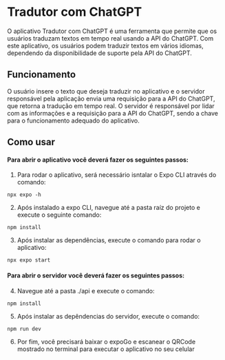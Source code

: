# Tradutor com ChatGPT

O aplicativo Tradutor com ChatGPT é uma ferramenta que permite que os usuários traduzam textos em tempo real usando a API do ChatGPT. Com este aplicativo, os usuários podem traduzir textos em vários idiomas, dependendo da disponibilidade de suporte pela API do ChatGPT.

## Funcionamento

O usuário insere o texto que deseja traduzir no aplicativo e o servidor responsável pela aplicação envia uma requisição para a API do ChatGPT, que retorna a tradução em tempo real. O servidor é responsável por lidar com as informações e a requisição para a API do ChatGPT, sendo a chave para o funcionamento adequado do aplicativo.

## Como usar

#### Para abrir o aplicativo você deverá fazer os seguintes passos:

1. Para rodar o aplicativo, será necessário isntalar o Expo CLI através do comando:

```
npx expo -h
```

2. Após instalado a expo CLI, navegue até a pasta raíz do projeto e execute o seguinte comando:

```
npm install
```

3. Após instalar as dependências, execute o comando para rodar o aplicativo:

```
npx expo start
```

#### Para abrir o servidor você deverá fazer os seguintes passos:

4. Navegue até a pasta ./api e execute o comando:

```
npm install
```

5. Após instalar as depêndencias do servidor, execute o comando:

```
npm run dev
```

6. Por fim, você precisará baixar o expoGo e escanear o QRCode mostrado no terminal para executar o aplicativo no seu celular
